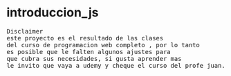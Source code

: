 # introduccion_js
<pre>
Disclaimer
este proyecto es el resultado de las clases
del curso de programacion web completo , por lo tanto
es posible que le falten algunos ajustes para 
que cubra sus necesidades, si gusta aprender mas 
le invito que vaya a udemy y cheque el curso del profe juan.
</pre>
